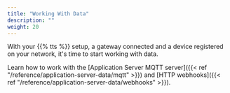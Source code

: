 ```yaml
---
title: "Working With Data"
description: ""
weight: 20
---
```


With your {{% tts %}} setup, a gateway connected and a device registered on your network, it's time to start working with data.

Learn how to work with the [Application Server MQTT server]({{< ref "/reference/application-server-data/mqtt" >}}) and [HTTP webhooks]({{< ref "/reference/application-server-data/webhooks" >}}).
